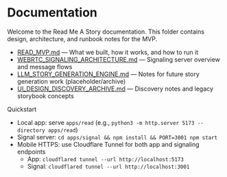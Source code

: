 # Documentation

Welcome to the Read Me A Story documentation. This folder contains design, architecture, and runbook notes for the MVP.

- [READ_MVP.md](./READ_MVP.md) — What we built, how it works, and how to run it
- [WEBRTC_SIGNALING_ARCHITECTURE.md](./WEBRTC_SIGNALING_ARCHITECTURE.md) — Signaling server overview and message flows
- [LLM_STORY_GENERATION_ENGINE.md](./LLM_STORY_GENERATION_ENGINE.md) — Notes for future story generation work (placeholder/archive)
- [UI_DESIGN_DISCOVERY_ARCHIVE.md](./UI_DESIGN_DISCOVERY_ARCHIVE.md) — Discovery notes and legacy storybook concepts

Quickstart

- Local app: serve `apps/read` (e.g., `python3 -m http.server 5173 --directory apps/read`)
- Signal server: `cd apps/signal && npm install && PORT=3001 npm start`
- Mobile HTTPS: use Cloudflare Tunnel for both app and signaling endpoints
  - App: `cloudflared tunnel --url http://localhost:5173`
  - Signal: `cloudflared tunnel --url http://localhost:3001` 
